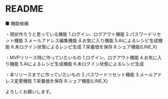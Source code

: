# README

■ 機能候補

・現状作ろうと思っている機能
1.ログイン、ログアウト機能
2.パスワードリセット機能
3.メールアドレス編集機能
4.お気に入り機能
5.AIによるレシピ生成機能
6.未ログイン状態によるレシピ生成
7.栄養価を保存
8.シェア機能(LINE,X)

・MVPリリース時に作っていたいもの
1.ログイン、ログアウト機能
4.お気に入り機能
5.AIによるレシピ生成機能
6.未ログイン状態によるレシピ生成

・本リリースまでに作っていたいもの
2.パスワードリセット機能
3.メールアドレス変更機能
7.栄養価を保存
8.シェア機能(LINE,X)

よろしくお願いします。